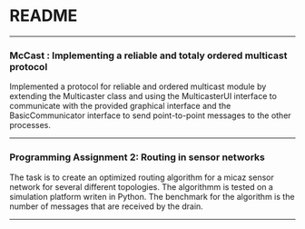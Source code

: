 # README #

-----------------------------------------------------------------

### McCast : Implementing a reliable and totaly ordered multicast protocol ###

Implemented a protocol for reliable and ordered multicast module by extending the Multicaster class and using the MulticasterUI interface to communicate with the provided graphical interface and the BasicCommunicator interface to send point-to-point messages to the other processes.

-----------------------------------------------------------------

### Programming Assignment 2: Routing in sensor networks ###

The task is to create an optimized routing algorithm for a micaz sensor network for several different topologies. The algorithmm is tested on a simulation platform writen in Python. The benchmark for the algorithm is the number of messages that are received by the drain.

-----------------------------------------------------------------
